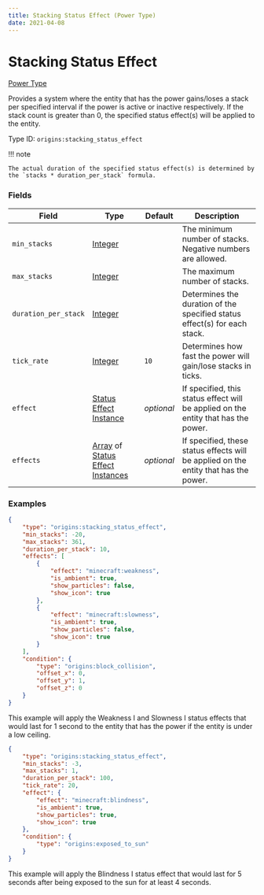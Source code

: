 ```yaml
---
title: Stacking Status Effect (Power Type)
date: 2021-04-08
---
```


# Stacking Status Effect

[Power Type](../power_types.md)

Provides a system where the entity that has the power gains/loses a stack per specified interval if the power is active or inactive respectively. If the stack count is greater than 0, the specified status effect(s) will be applied to the entity.

Type ID: `origins:stacking_status_effect`

!!! note

    The actual duration of the specified status effect(s) is determined by the `stacks * duration_per_stack` formula.


### Fields

Field  | Type | Default | Description
-------|------|---------|-------------
`min_stacks` | [Integer](../data_types/integer.md) | | The minimum number of stacks. Negative numbers are allowed.
`max_stacks` | [Integer](../data_types/integer.md) | | The maximum number of stacks.
`duration_per_stack` | [Integer](../data_types/integer.md) | | Determines the duration of the specified status effect(s) for each stack.
`tick_rate` | [Integer](../data_types/integer.md) | `10` | Determines how fast the power will gain/lose stacks in ticks.
`effect` | [Status Effect Instance](../data_types/status_effect_instance.md) | _optional_ | If specified, this status effect will be applied on the entity that has the power.
`effects` | [Array](../data_types/array.md) of [Status Effect Instances](../data_types/status_effect_instance.md) | _optional_ | If specified, these status effects will be applied on the entity that has the power.


### Examples

```json
{
  	"type": "origins:stacking_status_effect",
  	"min_stacks": -20,
  	"max_stacks": 361,
  	"duration_per_stack": 10,
  	"effects": [
    	{
      		"effect": "minecraft:weakness",
      		"is_ambient": true,
      		"show_particles": false,
      		"show_icon": true
    	},
    	{
      		"effect": "minecraft:slowness",
      		"is_ambient": true,
      		"show_particles": false,
      		"show_icon": true
    	}
  	],
  	"condition": {
    	"type": "origins:block_collision",
    	"offset_x": 0,
    	"offset_y": 1,
    	"offset_z": 0
  	}
}
```

This example will apply the Weakness I and Slowness I status effects that would last for 1 second to the entity that has the power if the entity is under a low ceiling.
<br>

```json
{
    "type": "origins:stacking_status_effect",
    "min_stacks": -3,
    "max_stacks": 1,
    "duration_per_stack": 100,
    "tick_rate": 20,
    "effect": {
        "effect": "minecraft:blindness",
        "is_ambient": true,
        "show_particles": true,
        "show_icon": true
    },
    "condition": {
        "type": "origins:exposed_to_sun"
    }
}
```

This example will apply the Blindness I status effect that would last for 5 seconds after being exposed to the sun for at least 4 seconds.
